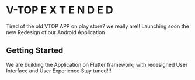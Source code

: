 # V-TOP E X T E N D E D
Tired of the old VTOP APP on play store?
we really are!!
Launching  soon the new Redesign of our Android Application

## Getting Started

We are building the Application on Flutter framework; with redesigned User Interface and User Experience 
Stay tuned!!!
